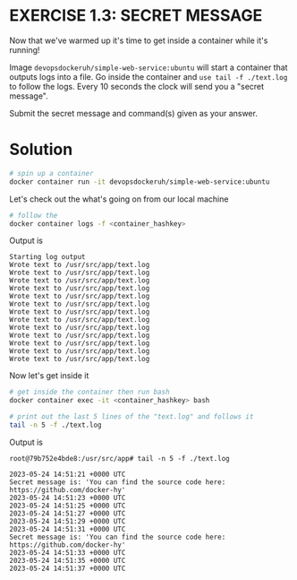 # EXERCISE 1.3: SECRET MESSAGE

Now that we've warmed up it's time to get inside a container while it's running!

Image `devopsdockeruh/simple-web-service:ubuntu` will start a container that outputs logs into a file. Go inside the container and `use tail -f ./text.log` to follow the logs. Every 10 seconds the clock will send you a "secret message".

Submit the secret message and command(s) given as your answer.


# Solution

```bash
# spin up a container
docker container run -it devopsdockeruh/simple-web-service:ubuntu
```

Let's check out the what's going on from our local machine
```bash
# follow the 
docker container logs -f <container_hashkey>
```

Output is
```plaintext
Starting log output
Wrote text to /usr/src/app/text.log
Wrote text to /usr/src/app/text.log
Wrote text to /usr/src/app/text.log
Wrote text to /usr/src/app/text.log
Wrote text to /usr/src/app/text.log
Wrote text to /usr/src/app/text.log
Wrote text to /usr/src/app/text.log
Wrote text to /usr/src/app/text.log
Wrote text to /usr/src/app/text.log
Wrote text to /usr/src/app/text.log
Wrote text to /usr/src/app/text.log
Wrote text to /usr/src/app/text.log
Wrote text to /usr/src/app/text.log
```

Now let's get inside it 
```bash
# get inside the container then run bash
docker container exec -it <container_hashkey> bash

# print out the last 5 lines of the "text.log" and follows it
tail -n 5 -f ./text.log 
```


Output is 
```
root@79b752e4bde8:/usr/src/app# tail -n 5 -f ./text.log 

2023-05-24 14:51:21 +0000 UTC
Secret message is: 'You can find the source code here: https://github.com/docker-hy'
2023-05-24 14:51:23 +0000 UTC
2023-05-24 14:51:25 +0000 UTC
2023-05-24 14:51:27 +0000 UTC
2023-05-24 14:51:29 +0000 UTC
2023-05-24 14:51:31 +0000 UTC
Secret message is: 'You can find the source code here: https://github.com/docker-hy'
2023-05-24 14:51:33 +0000 UTC
2023-05-24 14:51:35 +0000 UTC
2023-05-24 14:51:37 +0000 UTC
```